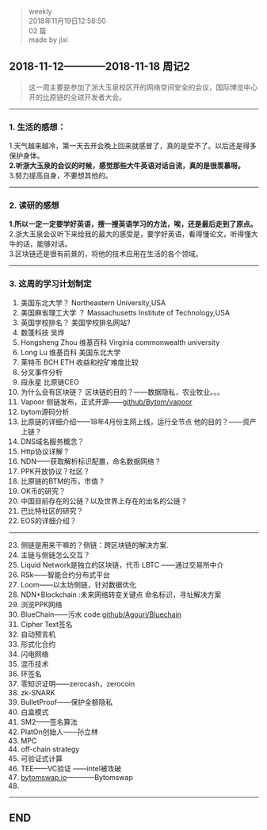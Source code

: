 > weekly  
> 2018年11月19日12:58:50         
> 02 篇  
>made by jixi

## 2018-11-12————2018-11-18 周记2

>这一周主要是参加了浙大玉泉校区开的网络空间安全的会议，国际博览中心开的比原链的全球开发者大会。

----------
### 1. 生活的感想：

1.天气越来越冷，第一天去开会晚上回来就感冒了，真的是受不了。以后还是得多保护身体。  
<b>2.听浙大玉泉的会议的时候，感觉那些大牛英语对话自流，真的是很羡慕呀。</b>  
3.努力提高自身，不要想其他的。  

----------
### 2. 读研的感想
<b>1.所以一定一定要学好英语，搜一搜英语学习的方法，唉，还是最后走到了原点。</b>  
2.浙大玉泉会议听下来给我的最大的感受是，要学好英语，看得懂论文，听得懂大牛的话，能够对话。  
3.区块链还是很有前景的，将他的技术应用在生活的各个领域。  


----------
### 3. 这周的学习计划制定
1. 美国东北大学？ Northeastern University,USA  
2. 美国麻省理工大学 ？ Massachusetts Institute of Technology,USA  
3. 英国学校排名？   美国学校排名网站?  
4. 数蓬科技 吴烨  
5. Hongsheng Zhou 维基百科 Virginia commonwealth university  
6. Long Lu 维基百科 美国东北大学  
7. 莱特币 BCH ETH 收益和挖矿难度比较   
8. 分叉事件分析  
9. 段永星 比原链CEO  
10. 为什么会有区块链？ 区块链的目的？——数据隐私，农业牧业。。。  
11. Vapoor 侧链发布，正式开源——[github/Bytom/vapoor](github/Bytom/vapoor)
12. bytom源码分析
13. 比原链的详细介绍——18年4月份主网上线，运行全节点  他的目的？——资产上链？
14. DNS域名服务概念？
15. Http协议详解？
16. NDN——获取解析标识配置，命名数据网络？
17. PPK开放协议？社区？
18. 比原链的BTM的币，市值？
19. OK币的研究？
20. 中国目前存在的公链？以及世界上存在的出名的公链？  
21. 巴比特社区的研究？
22. EOS的详细介绍？


----------
23. 侧链是用来干嘛的？侧链：跨区块链的解决方案.
24. 主链与侧链怎么交互？
25. Liquid Network是独立的区块链，代币 LBTC ——通过交易所中介
26. RSk——智能合约分布式平台  
27. Loom——以太坊侧链，针对数据优化
28. NDN+Blockchain :未来网络转变关键点   命名标识，寻址解决方案  
29. 浏览PPK网络 
30. BlueChain——污水  code:[github/Agouri/Bluechain](github/Agouri/Bluechain)
31. Cipher Text签名  
32. 自动预言机
33. 形式化合约
34. 闪电网络
35. 混币技术
36. 环签名
37. 零知识证明——zerocash，zerocoin
38. zk-SNARK
39. BulletProof——保护全额隐私
40. 白盒模式
41. SM2——签名算法
42. PlatOn创始人——孙立林
43. MPC
44. off-chain strategy
45. 可验证式计算  
46. TEE——VC验证 ——intel被攻破
47. [bytomswap.io](bytomswap.io)————Bytomswap
48. 









----------
## END

